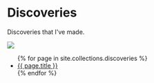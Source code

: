 # Discoveries

Discoveries that I've made.

![](https://media.giphy.com/media/SPZFhfUJjsJO0/giphy.gif)

<ul>
{% for page in site.collections.discoveries %}
  <li><a href="{{ page.url }}">{{ page.title }}</a></li>
{% endfor %}
</ul>